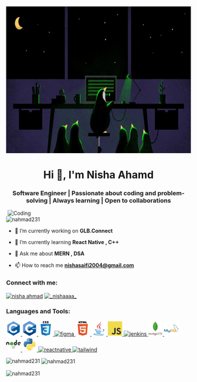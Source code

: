 <p align="center">
  <img src="https://github.com/NAhmad231/NAhmad231/blob/main/penguin.jpg" alt="Penguin" width="1500" height="400">
</p>


<h1 align="center">Hi 👋, I'm Nisha Ahamd</h1>
<h3 align="center">Software Engineer | Passionate about coding and problem-solving | Always learning | Open to collaborations</h3>
<img align="right" alt="Coding" width="500" src="https://media1.tenor.com/m/w3APLkMuTX0AAAAC/computer-work.gif">

<p align="left"> <img src="https://komarev.com/ghpvc/?username=nahmad231&label=Profile%20views&color=0e75b6&style=flat" alt="nahmad231" /> </p>

- 🔭 I’m currently working on **GLB.Connect**

- 🌱 I’m currently learning **React Native , C++**

- 💬 Ask me about **MERN , DSA**

- 📫 How to reach me **nishasaifi2004@gmail.com**

<h3 align="left">Connect with me:</h3>
<p align="left">
<a href="https://linkedin.com/in/nisha ahmad" target="blank"><img align="center" src="https://raw.githubusercontent.com/rahuldkjain/github-profile-readme-generator/master/src/images/icons/Social/linked-in-alt.svg" alt="nisha ahmad" height="30" width="40" /></a>
<a href="https://www.leetcode.com/_nishaaaa_" target="blank"><img align="center" src="https://raw.githubusercontent.com/rahuldkjain/github-profile-readme-generator/master/src/images/icons/Social/leet-code.svg" alt="_nishaaaa_" height="30" width="40" /></a>
</p>

<h3 align="left">Languages and Tools:</h3>
<p align="left"> <a href="https://www.cprogramming.com/" target="_blank" rel="noreferrer"> <img src="https://raw.githubusercontent.com/devicons/devicon/master/icons/c/c-original.svg" alt="c" width="40" height="40"/> </a> <a href="https://www.w3schools.com/cpp/" target="_blank" rel="noreferrer"> <img src="https://raw.githubusercontent.com/devicons/devicon/master/icons/cplusplus/cplusplus-original.svg" alt="cplusplus" width="40" height="40"/> </a> <a href="https://www.w3schools.com/css/" target="_blank" rel="noreferrer"> <img src="https://raw.githubusercontent.com/devicons/devicon/master/icons/css3/css3-original-wordmark.svg" alt="css3" width="40" height="40"/> </a> <a href="https://www.figma.com/" target="_blank" rel="noreferrer"> <img src="https://www.vectorlogo.zone/logos/figma/figma-icon.svg" alt="figma" width="40" height="40"/> </a> <a href="https://www.w3.org/html/" target="_blank" rel="noreferrer"> <img src="https://raw.githubusercontent.com/devicons/devicon/master/icons/html5/html5-original-wordmark.svg" alt="html5" width="40" height="40"/> </a> <a href="https://www.java.com" target="_blank" rel="noreferrer"> <img src="https://raw.githubusercontent.com/devicons/devicon/master/icons/java/java-original.svg" alt="java" width="40" height="40"/> </a> <a href="https://developer.mozilla.org/en-US/docs/Web/JavaScript" target="_blank" rel="noreferrer"> <img src="https://raw.githubusercontent.com/devicons/devicon/master/icons/javascript/javascript-original.svg" alt="javascript" width="40" height="40"/> </a> <a href="https://www.jenkins.io" target="_blank" rel="noreferrer"> <img src="https://www.vectorlogo.zone/logos/jenkins/jenkins-icon.svg" alt="jenkins" width="40" height="40"/> </a> <a href="https://www.mongodb.com/" target="_blank" rel="noreferrer"> <img src="https://raw.githubusercontent.com/devicons/devicon/master/icons/mongodb/mongodb-original-wordmark.svg" alt="mongodb" width="40" height="40"/> </a> <a href="https://www.mysql.com/" target="_blank" rel="noreferrer"> <img src="https://raw.githubusercontent.com/devicons/devicon/master/icons/mysql/mysql-original-wordmark.svg" alt="mysql" width="40" height="40"/> </a> <a href="https://nodejs.org" target="_blank" rel="noreferrer"> <img src="https://raw.githubusercontent.com/devicons/devicon/master/icons/nodejs/nodejs-original-wordmark.svg" alt="nodejs" width="40" height="40"/> </a> <a href="https://www.python.org" target="_blank" rel="noreferrer"> <img src="https://raw.githubusercontent.com/devicons/devicon/master/icons/python/python-original.svg" alt="python" width="40" height="40"/> </a> <a href="https://reactnative.dev/" target="_blank" rel="noreferrer"> <img src="https://reactnative.dev/img/header_logo.svg" alt="reactnative" width="40" height="40"/> </a> <a href="https://tailwindcss.com/" target="_blank" rel="noreferrer"> <img src="https://www.vectorlogo.zone/logos/tailwindcss/tailwindcss-icon.svg" alt="tailwind" width="40" height="40"/> </a> </p>

<p><img align="left" src="https://github-readme-stats.vercel.app/api/top-langs?username=nahmad231&show_icons=true&locale=en&layout=compact" alt="nahmad231" /></p>

<p>&nbsp;<img align="center" src="https://github-readme-stats.vercel.app/api?username=nahmad231&show_icons=true&locale=en" alt="nahmad231" /></p>

<p><img align="center" src="https://github-readme-streak-stats.herokuapp.com/?user=nahmad231&" alt="nahmad231" /></p>

